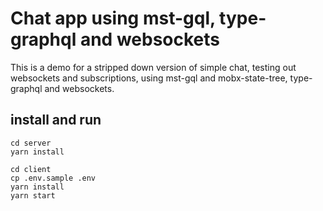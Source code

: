 # Chat app using mst-gql, type-graphql and websockets

This is a demo for a stripped down version of simple chat, testing out websockets and subscriptions, using mst-gql and mobx-state-tree, type-graphql and websockets.

## install and run

```
cd server
yarn install
```

```
cd client
cp .env.sample .env
yarn install
yarn start
```
